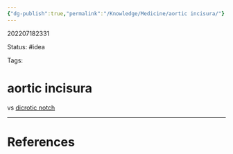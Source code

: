 ```yaml
---
{"dg-publish":true,"permalink":"/Knowledge/Medicine/aortic incisura/"}
---
```



202207182331

Status: #idea

Tags:

# aortic incisura

vs [dicrotic notch](dicrotic%20notch)







___
# References